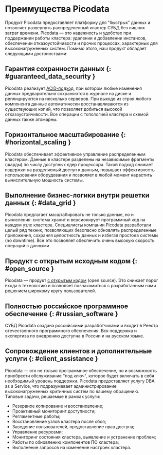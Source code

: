 # Преимущества Picodata

Продукт Picodata предоставляет платформу для "быстрых" данных и позволяет развернуть распределенный кластер СУБД без лишних затрат времени. Picodata — это надежность и удобство при поддержании работы кластера: удалении и добавлении инстансов, обеспечении отказоустойчивости и прочих процессах, характерных для высоконагруженных систем. Помимо этого, наш продукт обладает следующими достоинствами:

## Гарантия сохранности данных {: #guaranteed_data_security }

Picodata реализует [ACID-подход](https://ru.wikipedia.org/wiki/ACID), при котором любые изменения данных предварительно сохраняются в журнале на диске и реплицируются на несколько серверов. При выходе из строя любого компонента данные автоматически восстанавливаются из существующих копий, что позволяет добиться высокой отказоустойчивости. Все операции с топологией кластера и схемой данных также атомарны.

## Горизонтальное масштабирование {: #horizontal_scaling }

Picodata обеспечивает эффективное управление распределенным кластером. Данные в кластере разделены на независимые фрагменты (шарды) по числу доступных ядер процессора. Такой подход снижает издержки на разделяемый доступ к данным, повышает эффективность использования оборудования и позволяет в любой момент нарастить вычислительную мощность системы.

## Выполнение бизнес-логики внутри решетки данных {: #data_grid }

Picodata предлагает масштабировать не только данные, но и вычисления: система хранит и версионирует программный код на каждом узле кластера. Специалисты компании Picodata разработали целый ряд техник, позволяющих безопасно обновлять распределенные приложения, сохраняя целостность данных и избегая простоев системы (no downtime). Все это позволяет обеспечить очень высокую скорость операций с данными.

## Продукт с открытым исходным кодом {: #open_source }

Picodata — продукт [с открытым кодом](https://git.picodata.io/core/picodata) (open source). Это снижает порог входа в технологию и позволяет познакомиться с разработанным нами решением широкому кругу пользователей.

## Полностью российское программное обеспечение {: #russian_software }

СУБД Picodata создана российскими разработчиками и входит в Реестр отечественного программного обеспечения. Вся поддержка и экспертиза по внедрению доступна в России и на русском языке.

## Сопровождение клиентов и дополнительные услуги {: #client_assistance }

Picodata — это не только программное обеспечение, но и возможность приобрести обслуживание "под ключ", которое будет включать в себя необходимый уровень поддержки. Picodata предоставляет услугу DBA as a Service, что подразумевает администрирование высоконагруженных критичных систем по вашему обращению.
Типовые задачи, решаемые в рамках услуги:

* Резервное копирование и восстановление;
* Проактивный мониторинг доступности;
* Регламентные работы;
* Восстановление узлов кластера после сбоя;
* Заведение пользователей, предоставление прав доступа;
* Управление ресурсами;
* Мониторинг состояния кластера, выявление и устранение проблем;
* Работы по обновлению компонентов ПО кластера;
* Выполнение запросов на изменение настроек кластера.
